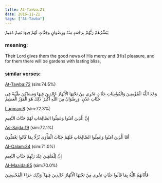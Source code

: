 ```yaml
---
title: At-Tawba:21
date: 2016-11-21
tags: ["At-Tawba"]
---
```

يُبَشِّرُهُمْ رَبُّهُمْ بِرَحْمَةٍ مِنْهُ وَرِضْوَانٍ وَجَنَّاتٍ لَهُمْ فِيهَا نَعِيمٌ مُقِيمٌ
### meaning: 
Their Lord gives them the good news of His mercy and [His] pleasure, and for them there will be gardens with lasting bliss,
### similar verses: 

[At-Tawba:72](/9/72) (sim:74.5%)

وَعَدَ اللَّهُ الْمُؤْمِنِينَ وَالْمُؤْمِنَاتِ جَنَّاتٍ تَجْرِي مِنْ تَحْتِهَا الْأَنْهَارُ خَالِدِينَ فِيهَا وَمَسَاكِنَ طَيِّبَةً فِي جَنَّاتِ عَدْنٍ ۚ وَرِضْوَانٌ مِنَ اللَّهِ أَكْبَرُ ۚ ذَٰلِكَ هُوَ الْفَوْزُ الْعَظِيمُ

[Luqman:8](/31/8) (sim:72.3%)

إِنَّ الَّذِينَ آمَنُوا وَعَمِلُوا الصَّالِحَاتِ لَهُمْ جَنَّاتُ النَّعِيمِ

[As-Sajda:19](/32/19) (sim:72.1%)

أَمَّا الَّذِينَ آمَنُوا وَعَمِلُوا الصَّالِحَاتِ فَلَهُمْ جَنَّاتُ الْمَأْوَىٰ نُزُلًا بِمَا كَانُوا يَعْمَلُونَ

[Al-Qalam:34](/68/34) (sim:71.0%)

إِنَّ لِلْمُتَّقِينَ عِنْدَ رَبِّهِمْ جَنَّاتِ النَّعِيمِ

[Al-Maaida:85](/5/85) (sim:70.0%)

فَأَثَابَهُمُ اللَّهُ بِمَا قَالُوا جَنَّاتٍ تَجْرِي مِنْ تَحْتِهَا الْأَنْهَارُ خَالِدِينَ فِيهَا ۚ وَذَٰلِكَ جَزَاءُ الْمُحْسِنِينَ
